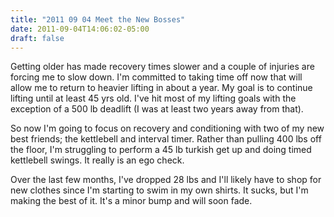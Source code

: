 ```yaml
---
title: "2011 09 04 Meet the New Bosses"
date: 2011-09-04T14:06:02-05:00
draft: false
---
```



Getting older has made recovery times slower and a couple of injuries are forcing me to slow down. I'm committed to taking time off now that will allow me to return to heavier lifting in about a year. My goal is to continue lifting until at least 45 yrs old. I've hit most of my lifting goals with the exception of a 500 lb deadlift (I was at least two years away from that). 

So now I'm going to focus on recovery and conditioning with two of my new best friends; the kettlebell and interval timer. Rather than pulling 400 lbs off the floor, I'm struggling to perform a 45 lb turkish get up and doing timed kettlebell swings. It really is an ego check. 

Over the last few months, I've dropped 28 lbs and I'll likely have to shop for new clothes since I'm starting to swim in my own shirts. It sucks, but I'm making the best of it. It's a minor bump and will soon fade. 
